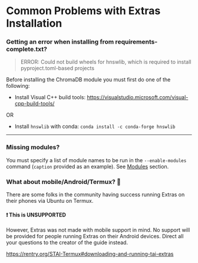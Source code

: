 # Common Problems with Extras Installation

### Getting an error when installing from requirements-complete.txt?

> ERROR: Could not build wheels for hnswlib, which is required to install pyproject.toml-based projects

Before installing the ChromaDB module you must first do one of the following:

* Install Visual C++ build tools: <https://visualstudio.microsoft.com/visual-cpp-build-tools/>

OR

* Install `hnswlib` with conda: `conda install -c conda-forge hnswlib`

---

### Missing modules?

You must specify a list of module names to be run in the `--enable-modules` command (`caption` provided as an example). See [Modules](#modules) section.

### What about mobile/Android/Termux? 🤔

There are some folks in the community having success running Extras on their phones via Ubuntu on Termux.

#### ❗ This is UNSUPPORTED

However, Extras was not made with mobile support in mind.
No support will be provided for people running Extras on their Android devices.
Direct all your questions to the creator of the guide instead.

<https://rentry.org/STAI-Termux#downloading-and-running-tai-extras>
